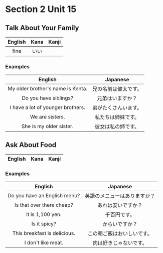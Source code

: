 # Section 2 Unit 15
## Talk About Your Family
| English | Kana | Kanji |
|:-------:|:----:|:-----:|
| fine | いい | |

### Examples
| English | Japanese |
|:-------:|:--------:|
| My older brother's name is Kenta. | 兄の名前は健太です。 |
| Do you have siblings? | 兄弟はいますか？ |
| I have a lot of younger brothers. | 弟がたくさんいます。 |
| We are sisters. | 私たちは姉妹です。 |
| She is my older sister. | 彼女は私の姉です。 |

## Ask About Food
| English | Kana | Kanji |
|:-------:|:----:|:-----:|

### Examples
| English | Japanese |
|:-------:|:--------:|
| Do you have an English menu? | 英語のメニューはありますか？ |
| Is that over there cheap? | あれは安いですか？ |
| It is 1,100 yen. | 千百円です。 |
| Is it spicy? | からいですか？ |
| This breakfast is delicious. | この朝ご飯はおいしいです。 |
| I don't like meat. | 肉は好きじゃないです。 |
